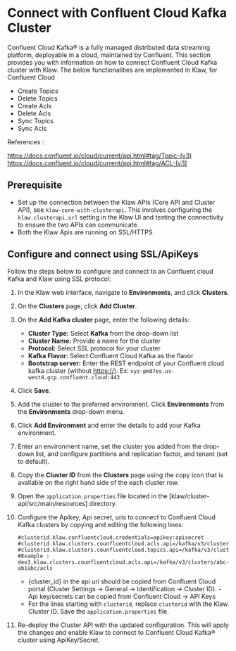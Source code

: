 # Connect with Confluent Cloud Kafka Cluster

Confluent Cloud Kafka® is a fully managed distributed data streaming
platform, deployable in a cloud, maintained by Confluent. This section
provides you with information on how to connect Confluent Cloud Kafka
cluster with Klaw. The below functionalities are implemented in Klaw,
for Confluent Cloud

-   Create Topics
-   Delete Topics
-   Create Acls
-   Delete Acls
-   Sync Topics
-   Sync Acls

References :

<https://docs.confluent.io/cloud/current/api.html#tag/Topic-(v3)>
<https://docs.confluent.io/cloud/current/api.html#tag/ACL-(v3)>

## Prerequisite

-   Set up the connection between the Klaw APIs (Core API and Cluster
    API), see `klaw-core-with-clusterapi`.
    This involves configuring the `klaw.clusterapi.url` setting in the
    Klaw UI and testing the connectivity to ensure the two APIs can
    communicate.
-   Both the Klaw Apis are running on SSL/HTTPS.

## Configure and connect using SSL/ApiKeys

Follow the steps below to configure and connect to an Confluent cloud
Kafka and Klaw using SSL protocol:

1.  In the Klaw web interface, navigate to **Environments**, and click
    **Clusters**.
2.  On the **Clusters** page, click **Add Cluster**.
3.  On the **Add Kafka cluster** page, enter the following details:

    -   **Cluster Type:** Select **Kafka** from the drop-down list
    -   **Cluster Name:** Provide a name for the cluster
    -   **Protocol:** Select SSL protocol for your cluster
    -   **Kafka Flavor:** Select Confluent Cloud Kafka as the flavor
    - **Bootstrap server:** Enter the REST endpoint of your Confluent cloud kafka cluster (without <https://>). Ex: `xyz-pk07es.us-west4.gcp.confluent.cloud:443`

4.  Click **Save**.
5.  Add the cluster to the preferred environment. Click **Environments**
    from the **Environments** drop-down menu.
6.  Click **Add Environment** and enter the details to add your Kafka
    environment.
7.  Enter an environment name, set the cluster you added from the
    drop-down list, and configure partitions and replication factor, and
    tenant (set to default).
8.  Copy the **Cluster ID** from the **Clusters** page using the copy
    icon that is available on the right hand side of the each cluster
    row.
9.  Open the `application.properties` file located in the
    [klaw/cluster-api/src/main/resources] directory.
10. Configure the Apikey, Api secret, uris to connect to Confluent Cloud
    Kafka clusters by copying and editing the following lines:
    
    ```
    #clusterid.klaw.confluentcloud.credentials=apikey:apisecret
    #clusterid.klaw.clusters.counfluentcloud.acls.api=/kafka/v3/clusters/{cluster_id}/acls
    #clusterid.klaw.clusters.counfluentcloud.topics.api=/kafka/v3/clusters/{cluster_id}/topics
    #Example :
    dev3.klaw.clusters.counfluentcloud.acls.api=/kafka/v3/clusters/abc-ab1abc/acls
    ```
    
    - {cluster_id} in the api uri should be copied from Confluent Cloud portal (Cluster Settings -\> General -\> Identification -\> Cluster ID). - Api key/secrets can be copied from Confluent Cloud -\> API Keys 
    - For the lines starting with `clusterid`, replace `clusterid` with the Klaw Cluster ID.  Save the `application.properties` file.

11. Re-deploy the Cluster API with the updated configuration. This will
    apply the changes and enable Klaw to connect to Confluent Cloud
    Kafka® cluster using ApiKey/Secret.
